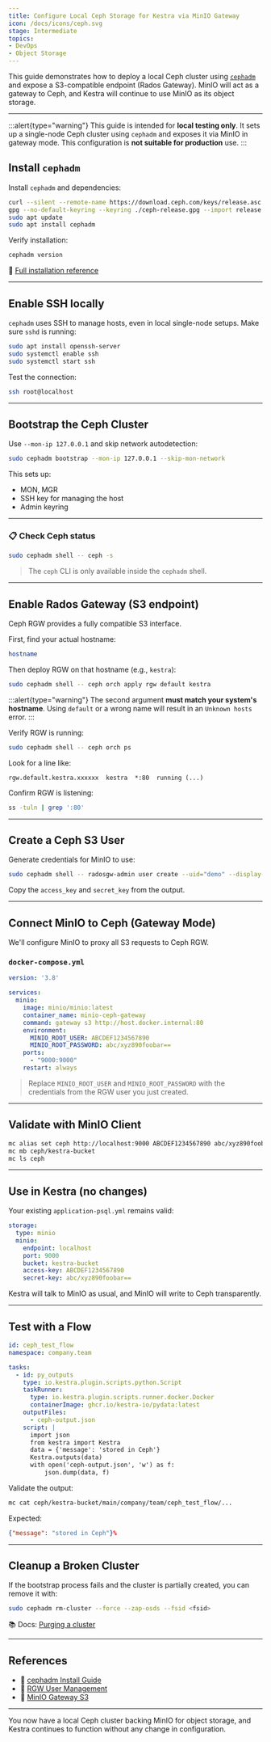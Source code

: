 ```yaml
---
title: Configure Local Ceph Storage for Kestra via MinIO Gateway
icon: /docs/icons/ceph.svg
stage: Intermediate
topics:
- DevOps
- Object Storage
---
```


This guide demonstrates how to deploy a local Ceph cluster using [`cephadm`](https://docs.ceph.com/en/latest/cephadm/) and expose a S3-compatible endpoint (Rados Gateway).
MinIO will act as a gateway to Ceph, and Kestra will continue to use MinIO as its object storage.

---

:::alert{type="warning"}
This guide is intended for **local testing only**. It sets up a single-node Ceph cluster using `cephadm` and exposes it via MinIO in gateway mode. This configuration is **not suitable for production** use.
:::

## Install `cephadm`

Install `cephadm` and dependencies:

```sh
curl --silent --remote-name https://download.ceph.com/keys/release.asc
gpg --no-default-keyring --keyring ./ceph-release.gpg --import release.asc
sudo apt update
sudo apt install cephadm
```

Verify installation:

```sh
cephadm version
```

🔗 [Full installation reference](https://docs.ceph.com/en/latest/cephadm/install/#installing-cephadm)

---

## Enable SSH locally

`cephadm` uses SSH to manage hosts, even in local single-node setups. Make sure `sshd` is running:

```sh
sudo apt install openssh-server
sudo systemctl enable ssh
sudo systemctl start ssh
```

Test the connection:

```sh
ssh root@localhost
```

---

## Bootstrap the Ceph Cluster

Use `--mon-ip 127.0.0.1` and skip network autodetection:

```sh
sudo cephadm bootstrap --mon-ip 127.0.0.1 --skip-mon-network
```

This sets up:

- MON, MGR
- SSH key for managing the host
- Admin keyring

---

### 📋 Check Ceph status

```sh
sudo cephadm shell -- ceph -s
```

> The `ceph` CLI is only available inside the `cephadm` shell.

---

## Enable Rados Gateway (S3 endpoint)

Ceph RGW provides a fully compatible S3 interface.

First, find your actual hostname:

```sh
hostname
```

Then deploy RGW on that hostname (e.g., `kestra`):

```sh
sudo cephadm shell -- ceph orch apply rgw default kestra
```

:::alert{type="warning"}
The second argument **must match your system's hostname**. Using `default` or a wrong name will result in an `Unknown hosts` error.
:::

Verify RGW is running:

```sh
sudo cephadm shell -- ceph orch ps
```

Look for a line like:

```
rgw.default.kestra.xxxxxx  kestra  *:80  running (...)
```

Confirm RGW is listening:

```sh
ss -tuln | grep ':80'
```

---

## Create a Ceph S3 User

Generate credentials for MinIO to use:

```sh
sudo cephadm shell -- radosgw-admin user create --uid="demo" --display-name="Demo User"
```

Copy the `access_key` and `secret_key` from the output.

---

## Connect MinIO to Ceph (Gateway Mode)

We'll configure MinIO to proxy all S3 requests to Ceph RGW.

### `docker-compose.yml`

```yaml
version: '3.8'

services:
  minio:
    image: minio/minio:latest
    container_name: minio-ceph-gateway
    command: gateway s3 http://host.docker.internal:80
    environment:
      MINIO_ROOT_USER: ABCDEF1234567890
      MINIO_ROOT_PASSWORD: abc/xyz890foobar==
    ports:
      - "9000:9000"
    restart: always
```

> Replace `MINIO_ROOT_USER` and `MINIO_ROOT_PASSWORD` with the credentials from the RGW user you just created.

---

## Validate with MinIO Client

```sh
mc alias set ceph http://localhost:9000 ABCDEF1234567890 abc/xyz890foobar==
mc mb ceph/kestra-bucket
mc ls ceph
```

---

## Use in Kestra (no changes)

Your existing `application-psql.yml` remains valid:

```yaml
storage:
  type: minio
  minio:
    endpoint: localhost
    port: 9000
    bucket: kestra-bucket
    access-key: ABCDEF1234567890
    secret-key: abc/xyz890foobar==
```

Kestra will talk to MinIO as usual, and MinIO will write to Ceph transparently.

---

## Test with a Flow

```yaml
id: ceph_test_flow
namespace: company.team

tasks:
  - id: py_outputs
    type: io.kestra.plugin.scripts.python.Script
    taskRunner:
      type: io.kestra.plugin.scripts.runner.docker.Docker
      containerImage: ghcr.io/kestra-io/pydata:latest
    outputFiles:
      - ceph-output.json
    script: |
      import json
      from kestra import Kestra
      data = {'message': 'stored in Ceph'}
      Kestra.outputs(data)
      with open('ceph-output.json', 'w') as f:
          json.dump(data, f)
```

Validate the output:

```sh
mc cat ceph/kestra-bucket/main/company/team/ceph_test_flow/...
```

Expected:

```json
{"message": "stored in Ceph"}%
```

---

## Cleanup a Broken Cluster

If the bootstrap process fails and the cluster is partially created, you can remove it with:

```sh
sudo cephadm rm-cluster --force --zap-osds --fsid <fsid>
```

📚 Docs: [Purging a cluster](https://docs.ceph.com/en/latest/cephadm/operations/#purging-a-cluster)

---

## References

- 🧰 [cephadm Install Guide](https://docs.ceph.com/en/latest/cephadm/install/)
- 🔐 [RGW User Management](https://docs.ceph.com/en/latest/radosgw/admin/#user-management)
- 🎯 [MinIO Gateway S3](https://docs.min.io/docs/minio-gateway-for-s3.html)

---

You now have a local Ceph cluster backing MinIO for object storage, and Kestra continues to function without any change in configuration.
